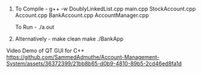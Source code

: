 1. To Compile -
    g++ -w DoublyLinkedList.cpp main.cpp StockAccount.cpp Account.cpp BankAccount.cpp AccountManager.cpp

    To Run - 
    ./a.out

2. Alternatively - 
    make clean
    make
    ./BankApp


Video Demo of QT GUI for C++
https://github.com/SammedAdmuthe/Account-Management-System/assets/36372399/21bb8b65-d0b9-4810-89b5-2cd46ed8fa1d

